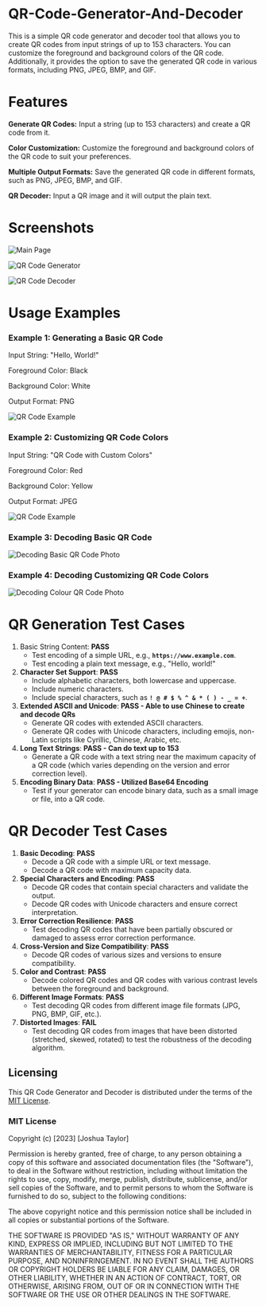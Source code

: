 # QR-Code-Generator-And-Decoder
This is a simple QR code generator and decoder tool that allows you to create QR codes from input strings of up to 153 characters. You can customize the foreground and background colors of the QR code. Additionally, it provides the option to save the generated QR code in various formats, including PNG, JPEG, BMP, and GIF.

# Features

**Generate QR Codes:** Input a string (up to 153 characters) and create a QR code from it.

**Color Customization:** Customize the foreground and background colors of the QR code to suit your preferences.

**Multiple Output Formats:** Save the generated QR code in different formats, such as PNG, JPEG, BMP, and GIF.

**QR Decoder:** Input a QR image and it will output the plain text.

# Screenshots

![Main Page](https://github.com/j0taylor6/QR-Code-Generator-And-Decoder/assets/149825449/0269d971-3d14-4374-b073-d315b0ae9cf2)

![QR Code Generator](https://github.com/j0taylor6/QR-Code-Generator-And-Decoder/assets/149825449/b2f30f81-f1e5-4c56-9922-1cab963fee8e)

![QR Code Decoder](https://github.com/j0taylor6/QR-Code-Generator-And-Decoder/assets/149825449/e4acc5bb-1928-4377-b180-a68497e52b04)

# Usage Examples

### Example 1: Generating a Basic QR Code
Input String: "Hello, World!"

Foreground Color: Black

Background Color: White

Output Format: PNG

![QR Code Example](https://github.com/j0taylor6/QR-Code-Generator-And-Decoder/assets/149825449/c4944603-1f73-4b46-8034-7df375987709)

### Example 2: Customizing QR Code Colors

Input String: "QR Code with Custom Colors"

Foreground Color: Red

Background Color: Yellow

Output Format: JPEG

![QR Code Example](https://github.com/j0taylor6/QR-Code-Generator-And-Decoder/assets/149825449/8953669d-5fb5-43dc-a741-e7c4d19ed1a0)

### Example 3: Decoding Basic QR Code
![Decoding Basic QR Code Photo](https://github.com/j0taylor6/QR-Code-Generator-And-Decoder/assets/149825449/325e18a8-f532-457f-9ff0-34217ab1eabc)

### Example 4: Decoding Customizing QR Code Colors
![Decoding Colour QR Code Photo](https://github.com/j0taylor6/QR-Code-Generator-And-Decoder/assets/149825449/8edd813f-f248-4ccf-bb35-365aa1800b6e)

# QR Generation Test Cases
1. Basic String Content: **PASS**
    - Test encoding of a simple URL, e.g., **`https://www.example.com`**.
    - Test encoding a plain text message, e.g., "Hello, world!"
2. **Character Set Support**: **PASS**
    - Include alphabetic characters, both lowercase and uppercase.
    - Include numeric characters.
    - Include special characters, such as **`! @ # $ % ^ & * ( ) - _ = +`**.
3. **Extended ASCII and Unicode**: **PASS - Able to use Chinese to create and decode QRs**
    - Generate QR codes with extended ASCII characters.
    - Generate QR codes with Unicode characters, including emojis, non-Latin scripts like Cyrillic, Chinese, Arabic, etc.
4. **Long Text Strings**: **PASS - Can do text up to 153**
    - Generate a QR code with a text string near the maximum capacity of a QR code (which varies depending on the version and error correction level).
5. **Encoding Binary Data**: **PASS - Utilized Base64 Encoding** 
    - Test if your generator can encode binary data, such as a small image or file, into a QR code.

# QR Decoder Test Cases


1. **Basic Decoding**: **PASS**
    - Decode a QR code with a simple URL or text message.
    - Decode a QR code with maximum capacity data.
2. **Special Characters and Encoding**: **PASS**
    - Decode QR codes that contain special characters and validate the output.
    - Decode QR codes with Unicode characters and ensure correct interpretation.
3. **Error Correction Resilience**: **PASS**
    - Test decoding QR codes that have been partially obscured or damaged to assess error correction performance.
4. **Cross-Version and Size Compatibility**: **PASS**
    - Decode QR codes of various sizes and versions to ensure compatibility.
5. **Color and Contrast**: **PASS**
    - Decode colored QR codes and QR codes with various contrast levels between the foreground and background.
6. **Different Image Formats**: **PASS**
    - Test decoding QR codes from different image file formats (JPG, PNG, BMP, GIF, etc.).
7. **Distorted Images**: **FAIL**
    - Test decoding QR codes from images that have been distorted (stretched, skewed, rotated) to test the robustness of the decoding algorithm.
  
## Licensing

This QR Code Generator and Decoder is distributed under the terms of the [MIT License](LICENSE). 

### MIT License

Copyright (c) [2023] [Joshua Taylor]

Permission is hereby granted, free of charge, to any person obtaining a copy
of this software and associated documentation files (the "Software"), to deal
in the Software without restriction, including without limitation the rights
to use, copy, modify, merge, publish, distribute, sublicense, and/or sell
copies of the Software, and to permit persons to whom the Software is
furnished to do so, subject to the following conditions:

The above copyright notice and this permission notice shall be included in all
copies or substantial portions of the Software.

THE SOFTWARE IS PROVIDED "AS IS," WITHOUT WARRANTY OF ANY KIND, EXPRESS OR
IMPLIED, INCLUDING BUT NOT LIMITED TO THE WARRANTIES OF MERCHANTABILITY,
FITNESS FOR A PARTICULAR PURPOSE, AND NONINFRINGEMENT. IN NO EVENT SHALL THE
AUTHORS OR COPYRIGHT HOLDERS BE LIABLE FOR ANY CLAIM, DAMAGES, OR OTHER
LIABILITY, WHETHER IN AN ACTION OF CONTRACT, TORT, OR OTHERWISE, ARISING FROM,
OUT OF OR IN CONNECTION WITH THE SOFTWARE OR THE USE OR OTHER DEALINGS IN THE
SOFTWARE.
